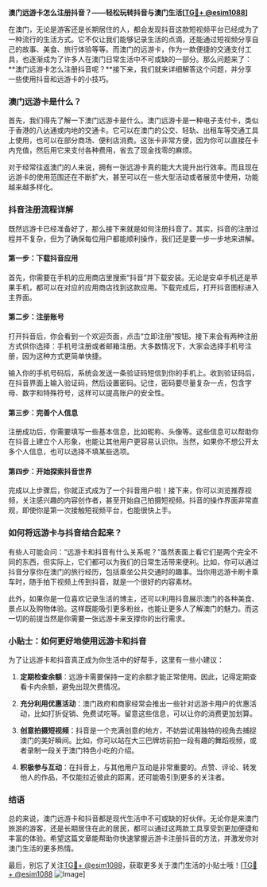 **澳门远游卡怎么注册抖音？——轻松玩转抖音与澳门生活[[TG💪+ @esim1088](https://t.me/s/esim1088)]**

在澳门，无论是游客还是长期居住的人，都会发现抖音这款短视频平台已经成为了一种流行的生活方式。它不仅让我们能够记录生活的点滴，还能通过短视频分享自己的故事、美食、旅行体验等等。而澳门的远游卡，作为一款便捷的交通支付工具，也逐渐成为了许多人在澳门日常生活中不可或缺的一部分。那么问题来了：**澳门远游卡怎么注册抖音呢？**接下来，我们就来详细解答这个问题，并分享一些使用抖音和远游卡的小技巧。

### 澳门远游卡是什么？

首先，我们得先了解一下澳门远游卡是什么。澳门远游卡是一种电子支付卡，类似于香港的八达通或内地的交通卡。它可以在澳门的公交、轻轨、出租车等交通工具上使用，也可以在部分商场、便利店消费。这张卡非常方便，因为你可以直接在卡内充值，然后用它来支付各种费用，省去了现金找零的麻烦。

对于经常往返澳门的人来说，拥有一张远游卡真的能大大提升出行效率。而且现在远游卡的使用范围还在不断扩大，甚至可以在一些大型活动或者展览中使用，功能越来越多样化。

### 抖音注册流程详解

既然远游卡已经准备好了，那么接下来就是如何注册抖音了。其实，抖音的注册过程并不复杂，但为了确保每位用户都能顺利操作，我们还是要一步一步地来讲解。

#### 第一步：下载抖音应用

首先，你需要在手机的应用商店里搜索“抖音”并下载安装。无论是安卓手机还是苹果手机，都可以在对应的应用商店找到这款应用。下载完成后，打开抖音图标进入主界面。

#### 第二步：注册账号

打开抖音后，你会看到一个欢迎页面，点击“立即注册”按钮。接下来会有两种注册方式供你选择：手机号注册或者邮箱注册。大多数情况下，大家会选择手机号注册，因为这种方式更简单快捷。

输入你的手机号码后，系统会发送一条验证码短信到你的手机上。收到验证码后，在抖音界面上输入验证码，然后设置密码。记住，密码要尽量复杂一点，包含字母、数字和特殊符号，这样可以提高账户的安全性。

#### 第三步：完善个人信息

注册成功后，你需要填写一些基本信息，比如昵称、头像等。这些信息可以帮助你在抖音上建立个人形象，也能让其他用户更容易认识你。当然，如果你不想公开太多个人信息，也可以选择不填某些选项。

#### 第四步：开始探索抖音世界

完成以上步骤后，你就正式成为了一个抖音用户啦！接下来，你可以浏览推荐视频，关注感兴趣的内容创作者，甚至开始自己拍摄短视频。抖音的操作界面非常直观，即使你是第一次接触短视频平台，也能很快上手。

### 如何将远游卡与抖音结合起来？

有些人可能会问：“远游卡和抖音有什么关系呢？”虽然表面上看它们是两个完全不同的东西，但实际上，它们都可以为我们的日常生活带来便利。比如，你可以通过抖音分享你在澳门的旅行经历，包括乘坐公共交通时的趣事。当你用远游卡刷卡乘车时，随手拍下视频上传到抖音，就是一个很好的内容素材。

此外，如果你是一位喜欢记录生活的博主，还可以利用抖音展示澳门的各种美食、景点以及购物体验。这样既能吸引更多粉丝，也能让更多人了解澳门的魅力。而这一切的前提当然是你需要一张远游卡来支撑你的出行需求。

### 小贴士：如何更好地使用远游卡和抖音

为了让远游卡和抖音真正成为你生活中的好帮手，这里有一些小建议：

1. **定期检查余额**：远游卡需要保持一定的余额才能正常使用。因此，记得定期查看卡内余额，避免出现欠费情况。
   
2. **充分利用优惠活动**：澳门政府和商家经常会推出一些针对远游卡用户的优惠活动，比如打折促销、免费试吃等。留意这些信息，可以让你的消费更加划算。

3. **创意拍摄短视频**：抖音是一个充满创意的地方，不妨尝试用独特的视角去捕捉澳门的美好瞬间。比如，你可以站在大三巴牌坊前拍一段有趣的舞蹈视频，或者录制一段关于澳门特色小吃的介绍。

4. **积极参与互动**：在抖音上，与其他用户互动是非常重要的。点赞、评论、转发他人的作品，不仅能拉近彼此的距离，还可能吸引到更多的关注者。

### 结语

总的来说，澳门远游卡和抖音都是现代生活中不可或缺的好伙伴。无论你是来澳门旅游的游客，还是长期居住在此的居民，都可以通过这两款工具享受到更加便捷和丰富的体验。希望这篇文章能帮助你快速掌握远游卡注册抖音的方法，并激发你对澳门生活的更多热情。

最后，别忘了关注[TG💪+ @esim1088](https://t.me/s/esim1088)，获取更多关于澳门生活的小贴士哦！[[TG💪+ @esim1088](https://t.me/s/esim1088) ![Image](https://i.postimg.cc/4NQfJmqS/Snipaste-2025-05-13-00-14-12.png)]